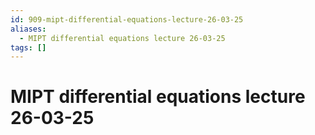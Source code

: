 ```yaml
---
id: 909-mipt-differential-equations-lecture-26-03-25
aliases:
  - MIPT differential equations lecture 26-03-25
tags: []
---
```


# MIPT differential equations lecture 26-03-25

